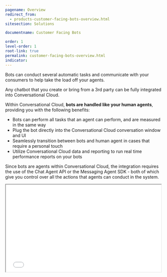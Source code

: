 ```yaml
---
pagename: Overview
redirect_from:
  - products-customer-facing-bots-overview.html
sitesection: Solutions

documentname: Customer Facing Bots

order: 1
level-order: 1
root-link: true
permalink: customer-facing-bots-overview.html
indicator:
---
```


Bots can conduct several automatic tasks and communicate with your consumers to help take the load off your agents.

Any chatbot that you create or bring from a 3rd party can be fully integrated into Conversational Cloud.

Within Conversational Cloud, **bots are handled like your human agents**, providing you with the following benefits:

* Bots can perform all tasks that an agent can perform, and are measured in the same way
* Plug the bot directly into the Conversational Cloud conversation window and UI
* Seamlessly transition between bots and human agent in cases that require a personal touch
* Utilize Conversational Cloud data and reporting to run real time performance reports on your bots

Since bots are agents within Conversational Cloud, the integration requires the use of the Chat Agent API or the Messaging Agent SDK - both of which give you control over all the actions that agents can conduct in the system.


<iframe src="//players.brightcove.net/902047215001/default_default/index.html?videoId=5348329763001" height="280" width="500" allowfullscreen webkitallowfullscreen mozallowfullscreen></iframe>
